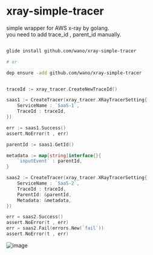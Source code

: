 # xray-simple-tracer

simple wrapper for AWS x-ray by golang.  
you need to add trace_id , parent_id manually. 

```sh

glide install github.com/wano/xray-simple-tracer

# or

dep ensure -add github.com/wano/xray-simple-tracer

```

```go

traceId := xray_tracer.CreateNewTraceId()

saas1 := CreateTracer(xray_tracer.XRayTracerSetting{
	ServiceName : `SaaS-1`,
	TraceId : traceId,
})

err := saas1.Success()
assert.NoError(t , err)

parentId := saas1.GetId()

metadata := map[string]interface{}{
	`inputEvent` : parentId,
}

saas2 := CreateTracer(xray_tracer.XRayTracerSetting{
	ServiceName : `SaaS-2`,
	TraceId : traceId,
	ParentId: &parentId,
	Metadata: &metadata,
})

err = saas2.Success()
assert.NoError(t , err)
err = saas2.Fail(errors.New(`fail`))
assert.NoError(t , err)


```

![image](https://user-images.githubusercontent.com/1452731/36366079-d405ea20-158f-11e8-84bc-a0aa12c08197.png)

